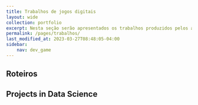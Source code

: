 ```yaml
---
title: Trabalhos de jogos digitais
layout: wide
collection: portfolio
excerpt: Nesta seção serão apresentados os trabalhos produzidos pelos acadêmicos de Jogos Digitais.
permalink: /pages/trabalhos/
last_modified_at: 2023-03-27T08:48:05-04:00
sidebar:
    nav: dev_game 
---
```


## Roteiros



## Projects in Data Science

&nbsp;
